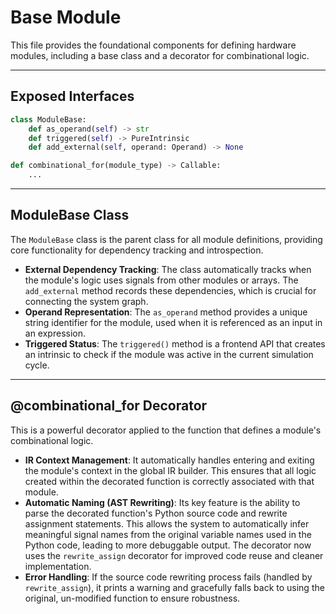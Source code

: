 # Base Module

This file provides the foundational components for defining hardware modules, including a base class and a decorator for combinational logic.

-----

## Exposed Interfaces

```python
class ModuleBase:
    def as_operand(self) -> str
    def triggered(self) -> PureIntrinsic
    def add_external(self, operand: Operand) -> None

def combinational_for(module_type) -> Callable:
    ...
```

-----

## ModuleBase Class

The `ModuleBase` class is the parent class for all module definitions, providing core functionality for dependency tracking and introspection.

  * **External Dependency Tracking**: The class automatically tracks when the module's logic uses signals from other modules or arrays. The `add_external` method records these dependencies, which is crucial for connecting the system graph.
  * **Operand Representation**: The `as_operand` method provides a unique string identifier for the module, used when it is referenced as an input in an expression.
  * **Triggered Status**: The `triggered()` method is a frontend API that creates an intrinsic to check if the module was active in the current simulation cycle.

-----

## @combinational\_for Decorator

This is a powerful decorator applied to the function that defines a module's combinational logic.

  * **IR Context Management**: It automatically handles entering and exiting the module's context in the global IR builder. This ensures that all logic created within the decorated function is correctly associated with that module.
  * **Automatic Naming (AST Rewriting)**: Its key feature is the ability to parse the decorated function's Python source code and rewrite assignment statements. This allows the system to automatically infer meaningful signal names from the original variable names used in the Python code, leading to more debuggable output. The decorator now uses the `rewrite_assign` decorator for improved code reuse and cleaner implementation.
  * **Error Handling**: If the source code rewriting process fails (handled by `rewrite_assign`), it prints a warning and gracefully falls back to using the original, un-modified function to ensure robustness.
